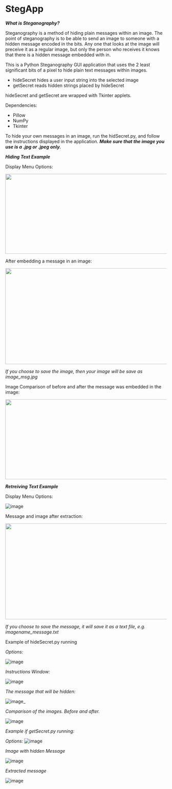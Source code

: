 # StegApp

**_What is Steganography?_**

Steganography is a method of hiding plain messages within an image. The point of steganography is to be able to send an image to someone with a hidden message encoded in the bits. Any one that looks at the image will preceive it as a regular image, but only the person who receives it knows that there is a hidden message embedded with in.

This is a Python Steganography GUI application that uses the 2 least significant bits of a pixel to hide plain text messages within images.

  - hideSecret hides a user input string into the selected image
  - getSecret reads hidden strings placed by hideSecret

hideSecret and getSecret are wrapped with Tkinter applets. 

Dependencies:

  - Pillow
  - NumPy
  - Tkinter

To hide your own messages in an image, run the hidSecret.py, and follow the instructions displayed in the application. _**Make sure that the image you use is a .jpg or .jpeg only.**_

**_Hiding Text Example_**

Display Menu Options:

<img src="https://user-images.githubusercontent.com/85080576/149425451-7f3585e7-ac75-40fe-a918-329524272d2c.png" width="600" height="250" />

After embedding a message in an image:

<img src="https://user-images.githubusercontent.com/85080576/149426114-27921ff4-227a-4fe9-9ac2-ce07d78d1989.png" width="600" height="300" />

_If you choose to save the image, then your image will be save as image_msg.jpg_

Image Comparison of before and after the message was embedded in the image:

<img src="https://user-images.githubusercontent.com/85080576/149428273-d90cfbe7-e99b-4466-83af-d7792db3cf6e.png" width="600" height="250" />



**_Retreiving Text Example_**

Display Menu Options:

![image](https://user-images.githubusercontent.com/85080576/149437904-2cc15db8-0c9f-4b45-a687-8b5e10e6dca8.png)

Message and image after extraction:

<img src="https://user-images.githubusercontent.com/85080576/149426114-27921ff4-227a-4fe9-9ac2-ce07d78d1989.png" width="600" height="300" />

_If you choose to save the message, it will save it as a text file, e.g. imagename_message.txt_






















Example of hideSecret.py running

_Options:_

![image](https://user-images.githubusercontent.com/85080576/149641833-ef830912-04fe-4f1e-b4d7-8d04615925c3.png)

_Instructions Window:_

![image](https://user-images.githubusercontent.com/85080576/149641850-bf1e2614-6aa4-4ee3-ba77-018ed0b00d3e.png)


_The message that will be hidden:_

![image](https://user-images.githubusercontent.com/85080576/149641869-2de28f25-639f-45d0-b717-c2ca20bdb8ed.png)_


_Comparison of the images. Before and after._

![image](https://user-images.githubusercontent.com/85080576/149641878-5079262b-ee45-4ca9-ab49-8b115b973ad5.png)
  
  
  _Example if getSecret.py running:_
  
  _Options:_
![image](https://user-images.githubusercontent.com/85080576/149641902-d7af46cf-fde5-43a2-a824-ed26aefd249f.png)

_Image with hidden Message_

![image](https://user-images.githubusercontent.com/85080576/149641949-fd21548f-d81c-4958-a78f-642821c60a84.png)

_Extracted message_

![image](https://user-images.githubusercontent.com/85080576/149641869-2de28f25-639f-45d0-b717-c2ca20bdb8ed.png)
